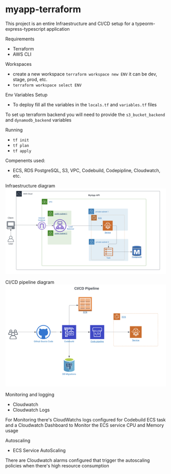 # myapp-terraform

This project is an entire Infraestructure and CI/CD setup for a typeorm-express-typescript application

Requirements

- Terraform 
- AWS CLI

 Workspaces

- create a new workspace `terraform workspace new ENV` it can be dev, stage, prod, etc.
- `terraform workspace select ENV`



Env Variables Setup

 - To deploy fill all the variables in the `locals.tf` and `variables.tf` files

To set up terraform backend you will need to provide the `s3_bucket_backend` and `dynamodb_backend` variables

Running

- `tf init`
- `tf plan`
- `tf apply`



Compenents used:

- ECS, RDS PostgreSQL, S3, VPC, Codebuild, Codepipline, Cloudwatch, etc.


Infraestructure diagram
![Infraestructure](assets/infra.png)

CI/CD pipeline diagram
![CI/CD](assets/ci-cd-pipeline.png)

Monitoring and logging
- Cloudwatch 
- Cloudwatch Logs

For Monitoring there's CloudWatchs logs configured for Codebuild ECS task and a Cloudwatch Dashboard to Monitor the ECS service CPU and Memory usage


Autoscaling
- ECS Service AutoScaling

There are Cloudwatch alarms configured that trigger the autoscaling policies when there's high resource consumption

